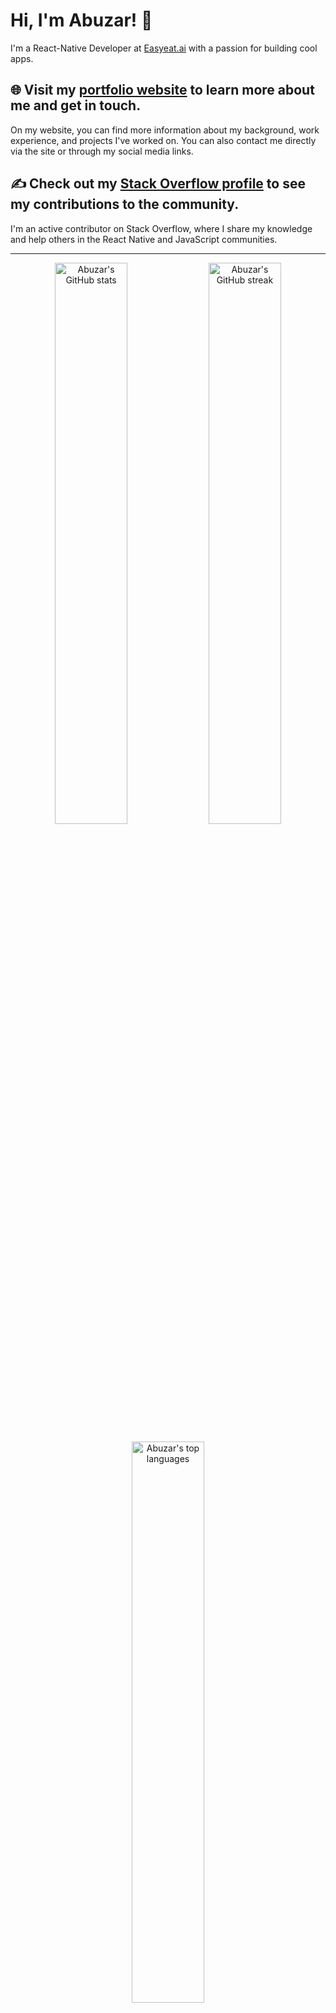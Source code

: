 # Hi, I'm Abuzar! 👋

I'm a React-Native Developer at [Easyeat.ai](https://easyeat.ai/) with a passion for building cool apps.

## 🌐 Visit my [portfolio website](https://abuzarmirza.com/) to learn more about me and get in touch.

On my website, you can find more information about my background, work experience, and projects I've worked on. You can also contact me directly via the site or through my social media links.

## ✍️ Check out my [Stack Overflow profile](https://stackoverflow.com/users/10798040/abdemirza) to see my contributions to the community.

I'm an active contributor on Stack Overflow, where I share my knowledge and help others in the React Native and JavaScript communities.

---

<p align="center">
  <img src="https://github-readme-stats.vercel.app/api?username=abdemirza&show_icons=true&theme=dracula&count_private=true&include_all_commits=true" alt="Abuzar's GitHub stats" width="48%" >
  <img src="https://github-readme-streak-stats.herokuapp.com?user=abdemirza&theme=dracula" alt="Abuzar's GitHub streak" width="48%">
</p>
<p align="center">
  <img src="https://github-readme-stats.vercel.app/api/top-langs/?username=abdemirza&layout=compact&theme=dracula" width="48%" alt="Abuzar's top languages">
</p>

## Connect with me

[<img align="left" alt="linked-in" src="https://img.shields.io/badge/linkedin-%230077B5.svg?&style=for-the-badge&logo=linkedin&logoColor=white" />](https://www.linkedin.com/in/abdemirza/)
[<img align="left" alt="medium" src="https://img.shields.io/badge/medium-%2312100E.svg?&style=for-the-badge&logo=medium&logoColor=white" />](https://medium.com/@abdemirza)
[<img align="left" alt="stack-overflow" src="https://img.shields.io/badge/stack%20overflow-FE7A16?logo=stack-overflow&logoColor=white&style=for-the-badge" />](https://stackoverflow.com/users/10798040/abdemirza)


<br>
<br>

